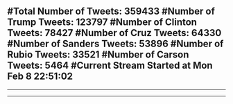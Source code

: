 #Total Number of Tweets: 359433 
#Number of Trump Tweets: 123797
#Number of Clinton Tweets: 78427
#Number of Cruz Tweets: 64330
#Number of Sanders Tweets: 53896
#Number of Rubio Tweets: 33521
#Number of Carson Tweets: 5464
#Current Stream Started at Mon Feb  8 22:51:02
---
---
---
